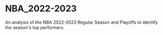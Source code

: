 # NBA_2022-2023
An analysis of the NBA 2022-2023 Regular Season and Playoffs to identify the season's top performers. 
